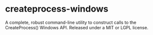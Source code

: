 createprocess-windows
=====================

A complete, robust command-line utility to construct calls to the CreateProcess() Windows API.  Released under a MIT or LGPL license.